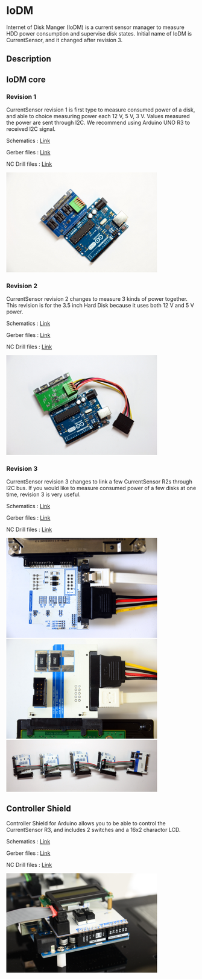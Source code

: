 # IoDM

Internet of Disk Manger (IoDM) is a current sensor manager to measure HDD power consumption and supervise disk states.
Initial name of IoDM is CurrentSensor, and  it changed after revision 3.

## Description

## IoDM core

### Revision 1

CurrentSensor revision 1 is first type to measure consumed power of a disk, and able to choice measuring power each 12 V, 5 V, 3 V. Values measured the power are sent through I2C. We recommend using Arduino UNO R3 to received I2C signal.

Schematics : [Link](currentsensor-core/R1/hardware/currentsensor-core-R1-schematics.pdf)

Gerber files : [Link](currentsensor-core/R1/hardware/currentsensor-core-R1-Gerber.7z)

NC Drill files : [Link](currentsensor-core/R1/hardware/currentsensor-core-R1-NCDrill.7z)

<img src="https://raw.githubusercontent.com/jaemyoun/CurrentSensor/master/res/current_sensor_r1.JPG" width="400px"/>

### Revision 2

CurrentSensor revision 2 changes to measure 3 kinds of power together. This revision is for the 3.5 inch Hard Disk because it uses both 12 V and 5 V power.

Schematics : [Link](currentsensor-core/R2/hardware/currentsensor-core-R2-schematics.pdf)

Gerber files : [Link](currentsensor-core/R2/hardware/currentsensor-core-r2-Gerber.7z)

NC Drill files : [Link](currentsensor-core/R2/hardware/currentsensor-core-r2-NCDrill.7z)

<img src="https://raw.githubusercontent.com/jaemyoun/CurrentSensor/master/res/current_sensor_r2.JPG" width="400"/>

### Revision 3

CurrentSensor revision 3 changes to link a few CurrentSensor R2s through I2C bus. If you would like to measure consumed power of a few disks at one time, revision 3 is very useful.

Schematics : [Link](currentsensor-core/R3/hardware/currentsensor-core-R3-schematics.pdf)

Gerber files : [Link](currentsensor-core/R3/hardware/currentsensor-core-R3-Gerber.7z)

NC Drill files : [Link](currentsensor-core/R3/hardware/currentsensor-core-R3-NCDrill.7z)

<img src="https://raw.githubusercontent.com/jaemyoun/CurrentSensor/master/res/current_sensor_R3_front.JPG" width="400px"/>

<img src="https://raw.githubusercontent.com/jaemyoun/CurrentSensor/master/res/current_sensor_R3_back.JPG" width="400px"/>

<img src="https://raw.githubusercontent.com/jaemyoun/CurrentSensor/master/res/current_sensor_R3_5ea.JPG" width="400px"/>

## Controller Shield

Controller Shield for Arduino allows you to be able to control the CurrentSensor R3, and includes 2 switches and a 16x2 charactor LCD. 

Schematics : [Link](controller-shield/hardware/controller-shield-schematics.pdf)

Gerber files : [Link](controller-shield/hardware/controller-shield-Gerber.7z)

NC Drill files : [Link](controller-shield/hardware/controller-shield-NCDrill.7z)

<img src="https://raw.githubusercontent.com/jaemyoun/CurrentSensor/master/res/ctrl4cs.png" width="400px"/>
